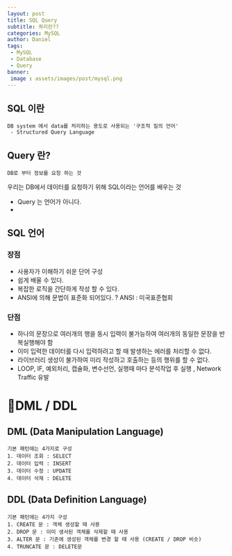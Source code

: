 ```yaml
---
layout: post
title: SQL Query
subtitle: 쿼리란??
categories: MySQL
author: Daniel
tags: 
 - MySQL
 - Database
 - Query
banner:
 image : assets/images/post/mysql.png
---
```


SQL 이란
-- 

	DB system 에서 data를 처리하는 용도로 사용되는 '구조적 질의 언어'
	 - Structured Query Language

## Query 란?
	DB로 부터 정보를 요청 하는 것

우리는 DB에서 데이터를 요청하기 위해 SQL이라는 언어를 배우는 것 
- Query 는 언어가 아니다.
- 
## SQL 언어
### 장점
- 사용자가 이해하기 쉬운 단어 구성
- 쉽게 배울 수 있다.
- 복잡한 로직을 간단하게 작성 할 수 있다.
- ANSI에 의해 문법이 표준화 되어있다.
	? ANSI : 미국표준협회

### 단점
- 하나의 문장으로 여러개의 행을 동시 입력이 불가능하여 여러개의 동일한 문장을 반복실행해야 함
- 이미 입력한 데이터를 다시 입력하려고 할 때 발생하는 에러를 처리할 수 없다.
- 라이브러리 생성이 불가하여 미리 작성하고 호출하는 등의 행위를 할 수 없다.
- LOOP, IF, 예외처리, 캡슐화, 변수선언, 실행때 마다 분석작업 후 실행 , Network Traffic 유발

# DML  / DDL 

## DML  (Data Manipulation Language)
	기본 패턴에는 4가지로 구성
	1. 데이터 조회 : SELECT 
	2. 데이터 입력 : INSERT
	3. 데이터 수정 : UPDATE
	4. 데이터 삭제 : DELETE

## DDL (Data Definition Language)
	기본 패턴에는 4가지 구성
	1. CREATE 문 : 객체 생성할 때 사용
	2. DROP 문 : 이미 생서된 객체를 삭제할 때 사용
	3. ALTER 문 : 기존에 생성된 객체를 변경 할 때 사용 (CREATE / DROP 비슷)
	4. TRUNCATE 문 : DELETE문 